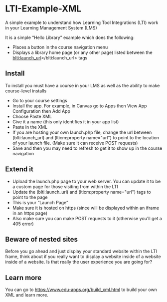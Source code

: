 # LTI-Example-XML
A simple example to understand how Learning Tool Integrations (LTI) work in your Learning Management System (LMS)

It is a simple “Hello Library” example which does the following:

* Places a button in the course navigation menu
* Displays a library home page (or any other page) listed between the <blti:launch_url></blti:launch_url> tags

## Install

To install you must have a course in your LMS as well as the ability to make course-level installs

* Go to your course settings
* Install the app. For example, in Canvas go to Apps then View App Configuration then Add App
* Choose Paste XML
* Give it a name (this only identifies it in your app list)
* Paste in the XML
* If you are hosting your own launch.php file, change the url between (blti:launch_url) and (lticm:property name="url") to point to the location of your launch file. (Make sure it can receive POST requests)
* Save and then you may need to refresh to get it to show up in the course navigation

## Extend it

* Upload the launch.php page to your web server. You can update it to be a custom page for those visiting from within the LTI
* Update the (blti:launch_url) and (lticm:property name="url") tags to point to the page
* This is your “Launch Page”
* Make sure it is hosted on https (since will be displayed within an iframe in an https page)
* Also make sure you can make POST requests to it (otherwise you'll get a 405 error)

## Beware of nested sites
Before you go ahead and just display your standard website within the LTI frame, think about if you really want to display a website inside of a website inside of a website. Is that really the user experience you are going for?

## Learn more
You can go to https://www.edu-apps.org/build_xml.html to build your own XML and learn more.


